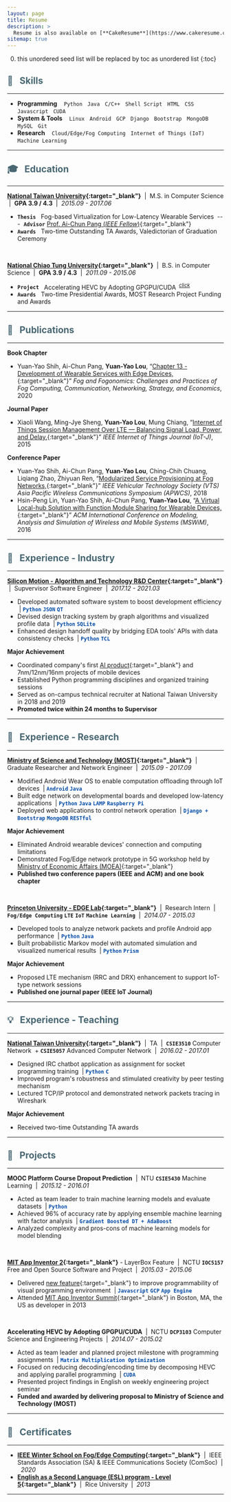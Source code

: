 ```yaml
---
layout: page
title: Resume 
description: > 
  Resume is also available on [**CakeResume**](https://www.cakeresume.com/yyloumike){:target="_blank"} &nbsp;\|&nbsp; [**CakeResume - Portfolio**](https://www.cakeresume.com/yyloumike/portfolio?ref=resume-header-portfolio){:target="_blank"} &nbsp;\|&nbsp; [**104 HR Consultancy**](https://www.104.com.tw/profile/3zZp0XGyhnb){:target="_blank"}
sitemap: true
---
```



0. this unordered seed list will be replaced by toc as unordered list
{:toc}




## <font style="color: rgb(72, 103, 115)"> &#x1F9BE; &nbsp; Skills</font>
---
* **Programming** &nbsp;&nbsp; `Python` &nbsp; `Java` &nbsp; `C/C++` &nbsp; `Shell Script` &nbsp; `HTML` &nbsp; `CSS` &nbsp; `Javascript` &nbsp; `CUDA` 
* **System & Tools** &nbsp;&nbsp; `Linux` &nbsp; `Android` &nbsp; `GCP` &nbsp; `Django` &nbsp; `Bootstrap` &nbsp; `MongoDB` &nbsp; `MySQL` &nbsp; `Git`
* **Research** &nbsp;&nbsp; `Cloud/Edge/Fog Computing` &nbsp; `Internet of Things (IoT)` &nbsp; `Machine Learning`

---





## <font style="color: rgb(72, 103, 115)"> &#127891; &nbsp; Education </font>
---
**[National Taiwan University](https://www.inm.ntu.edu.tw/main.php){:target="_blank"}** &nbsp;|&nbsp; M.S. in Computer Science &nbsp;|&nbsp; **GPA 3.9 / 4.3** &nbsp;|&nbsp; *2015.09 - 2017.06*  
* **`Thesis`** &nbsp; Fog-based Virtualization for Low-Latency Wearable Services &nbsp;---&nbsp; **`Advisor`** [Prof. Ai-Chun Pang (*IEEE Fellow*)](https://www.csie.ntu.edu.tw/~acpang/index.html){:target="_blank"}
* **`Awards`** &nbsp; Two-time Outstanding TA Awards, Valedictorian of Graduation Ceremony  

<br>

**[National Chiao Tung University](https://www.cs.nycu.edu.tw/?locale=en){:target="_blank"}** &nbsp;\|&nbsp; B.S. in Computer Science &nbsp;\|&nbsp; **GPA 3.9 / 4.3** &nbsp;|&nbsp; *2011.09 - 2015.06*  
* **`Project`** &nbsp; Accelerating HEVC by Adopting GPGPU/CUDA <sup>&nbsp;[*click*](#-x1f680-nbsp-projects-)</sup> 
* **`Awards`** &nbsp; Two-time Presidential Awards, MOST Research Project Funding and Awards 

---





## <font style="color: rgb(72, 103, 115)"> &#x1F9FB; &nbsp; Publications </font>
---
**Book Chapter**  
* Yuan-Yao Shih, Ai-Chun Pang, **Yuan-Yao Lou**, “[Chapter 13 - Development of Wearable Services with Edge Devices,](https://onlinelibrary.wiley.com/doi/abs/10.1002/9781119501121.ch13){:target="_blank"}” *Fog and Fogonomics: Challenges and Practices of Fog Computing, Communication, Networking, Strategy, and Economics*, 2020

**Journal Paper**
* Xiaoli Wang, Ming-Jye Sheng, **Yuan-Yao Lou**, Mung Chiang, “[Internet of Things Session Management Over LTE — Balancing Signal Load, Power, and Delay,](https://ieeexplore.ieee.org/document/7314871){:target="_blank"}” *IEEE Internet of Things Journal (IoT-J)*, 2015

**Conference Paper**
* Yuan-Yao Shih, Ai-Chun Pang, **Yuan-Yao Lou**, Ching-Chih Chuang, Liqiang Zhao, Zhiyuan Ren, “[Modularized Service Provisioning at Fog Networks,](/assets/2018-modularized-service-provisioning-at-fog-networks.pdf){:target="_blank"}” *IEEE Vehicular Technology Society (VTS) Asia Pacific Wireless Communications Symposium (APWCS)*, 2018
* Hsin-Peng Lin, Yuan-Yao Shih, Ai-Chun Pang, **Yuan-Yao Lou**, “[A Virtual Local-hub Solution with Function Module Sharing for Wearable Devices,](https://dl.acm.org/doi/10.1145/2988287.2989150){:target="_blank"}” *ACM International Conference on Modeling, Analysis and Simulation of Wireless and Mobile Systems (MSWiM)*, 2016

---





## <font style="color: rgb(72, 103, 115)"> &#128188; &nbsp; Experience - Industry </font>
---
**[Silicon Motion - Algorithm and Technology R&D Center](https://www.siliconmotion.com/company/overview){:target="_blank"}** &nbsp;|&nbsp; Supvervisor Software Engineer &nbsp;|&nbsp; *2017.12 - 2021.03*  
* Developed automated software system to boost development efficiency &nbsp;\|&nbsp;<span style="color: rgb(3, 74, 166)">**`Python`** **`JSON`** **`QT`**</span> 
* Devised design tracking system by graph algorithms and visualized profile data &nbsp;\|&nbsp;<span style="color: rgb(3, 74, 166)">**`Python`** **`SQLite`**</span>
* Enhanced design handoff quality by bridging EDA tools' APIs with data consistency checks &nbsp;\|&nbsp;<span style="color: rgb(3, 74, 166)">**`Python`** **`TCL`**</span>

**Major Achievement**
* Coordinated company's first [AI product](https://www.electronicsweekly.com/news/business/761235-2020-11/){:target="_blank"} and 7nm/12nm/16nm projects of mobile devices
* Established Python programming disciplines and organized training sessions 
* Served as on-campus technical recruiter at National Taiwan University in 2018 and 2019
* **Promoted twice within 24 months to Supervisor**

---





## <font style="color: rgb(72, 103, 115)"> &#128209; &nbsp; Experience - Research </font>
---
**[Ministry of Science and Technology (MOST)](https://www.most.gov.tw/?l=en){:target="_blank"}** &nbsp;|&nbsp; Graduate Researcher and Network Engineer &nbsp;|&nbsp; *2015.09 - 2017.09*  
* Modified Android Wear OS to enable computation offloading through IoT devices &nbsp;\|&nbsp;<span style="color: rgb(3, 74, 166)">**`Android`** **`Java`**</span> 
* Built edge network on developmental boards and developed low-latency applications &nbsp;\|&nbsp;<span style="color: rgb(3, 74, 166)">**`Python`** **`Java`** **`LAMP`** **`Raspberry Pi`**</span>
* Deployed web applications to control network operation &nbsp;\|&nbsp;<span style="color: rgb(3, 74, 166)">**`Django + Bootstrap`** **`MongoDB`** **`RESTful`**</span>

**Major Achievement**
* Eliminated Android wearable devices' connection and computing limitations
* Demonstrated Fog/Edge network prototype in 5G workshop held by [Ministry of Economic Affairs (MOEA)](https://www.moea.gov.tw/MNS/english/home/English.aspx){:target="_blank"}
* **Published two conference papers (IEEE and ACM) and one book chapter**

<br>

**[Princeton University - EDGE Lab](http://edgelab.princeton.edu){:target="_blank"}** &nbsp;|&nbsp; Research Intern &nbsp;|&nbsp; **`Fog/Edge Computing`** **`LTE`** **`IoT`** **`Machine Learning`** &nbsp;|&nbsp; *2014.07 - 2015.03*  
* Developed tools to analyze network packets and profile Android app performance &nbsp;\|&nbsp;<span style="color: rgb(3, 74, 166)">**`Python`** **`Java`**</span>
* Built probabilistic Markov model with automated simulation and visualized numerical results &nbsp;\|&nbsp;<span style="color: rgb(3, 74, 166)">**`Python`** **`Prism`**</span>

**Major Achievement**
* Proposed LTE mechanism (RRC and DRX) enhancement to support IoT-type network sessions 
* **Published one journal paper (IEEE IoT Journal)**

---





## <font style="color: rgb(72, 103, 115)"> &#x1F4A1; &nbsp; Experience - Teaching </font>
---
**[National Taiwan University](https://www.inm.ntu.edu.tw/main.php){:target="_blank"}** &nbsp;|&nbsp; TA &nbsp;|&nbsp; **`CSIE3510`** Computer Network &nbsp;+ **`CSIE5057`** Advanced Computer Network &nbsp;|&nbsp; *2016.02 - 2017.01*  
* Designed IRC chatbot application as assignment for socket programming training &nbsp;\|&nbsp;<span style="color: rgb(3, 74, 166)">**`Python`** **`C`**</span>
* Improved program's robustness and stimulated creativity by peer testing mechanism
* Lectured TCP/IP protocol and demonstrated network packets tracing in Wireshark

**Major Achievement**
* Received two-time Outstanding TA awards

---





## <font style="color: rgb(72, 103, 115)"> &#x1F680; &nbsp; Projects </font>
---
**MOOC Platform Course Dropout Prediction** &nbsp;|&nbsp; NTU **`CSIE5430`** Machine Learning &nbsp;|&nbsp; *2015.12 - 2016.01*
* Acted as team leader to train machine learning models and evaluate datasets &nbsp;\|&nbsp;<span style="color: rgb(3, 74, 166)">**`Python`**</span>
* Achieved 96% of accuracy rate by applying ensemble machine learning with factor analysis &nbsp;\|&nbsp;<span style="color: rgb(3, 74, 166)">**`Gradient Boosted DT + AdaBoost`**
* Analyzed complexity and pros-cons of machine learning models for model blending  

<br>

**[MIT App Inventor 2](https://appinventor.mit.edu){:target="_blank"}** - LayerBox Feature &nbsp;|&nbsp; NCTU **`IOC5157`** Free and Open Source Software and Project &nbsp;|&nbsp; *2015.03 - 2015.06*
* Delivered [new feature](https://groups.google.com/g/mitappinventortest/c/F6gED-J-JHM/m/b__eQud2L04J){:target="_blank"} to improve programmability of visual programming environment &nbsp;\|&nbsp;<span style="color: rgb(3, 74, 166)">**`Javascript`** **`GCP`** **`App Engine`**</span>
* Attended [MIT App Inventor Summit](http://appinventor.mit.edu/explore/summit-2013-archive){:target="_blank"} in Boston, MA, the US as developer in 2013

<br>

**Accelerating HEVC by Adopting GPGPU/CUDA** &nbsp;|&nbsp; NCTU **`DCP3103`** Computer Science and Engineering Projects &nbsp;|&nbsp; *2014.07 - 2015.02*
* Acted as team leader and planned project milestone with programming assignments &nbsp;\|&nbsp;<span style="color: rgb(3, 74, 166)">**`Matrix Multiplication Optimization`**</span>
* Focused on reducing decoding/encoding time by decomposing HEVC and applying parallel programming &nbsp;\|&nbsp;<span style="color: rgb(3, 74, 166)">**`CUDA`**</span>
* Presented project findings in English on weekly engineering project seminar
* **Funded and awarded by delivering proposal to Ministry of Science and Technology (MOST)**

---





## <font style="color: rgb(72, 103, 115)"> &#128220; &nbsp; Certificates </font>
---
* **[IEEE Winter School on Fog/Edge Computing](https://www.iitk.ac.in/cce/comsoc-winter-school-20/){:target="_blank"}** &nbsp;\|&nbsp; IEEE Standards Association (SA) & IEEE Communications Society (ComSoc) &nbsp;\|&nbsp; *2020*  
* **[English as a Second Language (ESL) program - Level 5](https://esl.rice.edu){:target="_blank"}** &nbsp;\|&nbsp; Rice University &nbsp;\|&nbsp; *2013*

---

